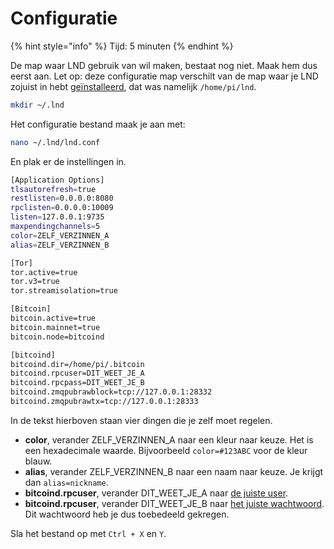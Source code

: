 # Configuratie

{% hint style="info" %}
Tijd: 5 minuten
{% endhint %}

De map waar LND gebruik van wil maken, bestaat nog niet. Maak hem dus eerst aan. Let op: deze configuratie map verschilt van de map waar je LND zojuist in hebt [geïnstalleerd](https://docs.theroadtonode.com/lightning/installatie), dat was namelijk `/home/pi/lnd`.

```bash
mkdir ~/.lnd
```

Het configuratie bestand maak je aan met:

```bash
nano ~/.lnd/lnd.conf
```

En plak er de instellingen in.

```bash
[Application Options]
tlsautorefresh=true
restlisten=0.0.0.0:8080
rpclisten=0.0.0.0:10009
listen=127.0.0.1:9735
maxpendingchannels=5
color=ZELF_VERZINNEN_A
alias=ZELF_VERZINNEN_B

[Tor]
tor.active=true
tor.v3=true
tor.streamisolation=true

[Bitcoin]
bitcoin.active=true
bitcoin.mainnet=true
bitcoin.node=bitcoind

[bitcoind]
bitcoind.dir=/home/pi/.bitcoin
bitcoind.rpcuser=DIT_WEET_JE_A
bitcoind.rpcpass=DIT_WEET_JE_B
bitcoind.zmqpubrawblock=tcp://127.0.0.1:28332
bitcoind.zmqpubrawtx=tcp://127.0.0.1:28333
```

In de tekst hierboven staan vier dingen die je zelf moet regelen.

* **color**, verander ZELF\_VERZINNEN\_A naar een kleur naar keuze. Het is een hexadecimale waarde. Bijvoorbeeld `color=#123ABC` voor de kleur blauw.
* **alias**, verander ZELF\_VERZINNEN\_B naar een naam naar keuze. Je krijgt dan `alias=nickname`.
* **bitcoind.rpcuser**, verander DIT\_WEET\_JE\_A naar [de juiste user](https://docs.theroadtonode.com/bitcoin-core/configuratie-en-starten#authenticatie).
* **bitcoind.rpcuser**, verander DIT\_WEET\_JE\_B naar [het juiste wachtwoord](https://docs.theroadtonode.com/bitcoin-core/configuratie-en-starten#authenticatie). Dit wachtwoord heb je dus toebedeeld gekregen.

Sla het bestand op met `Ctrl + X` en `Y`.

